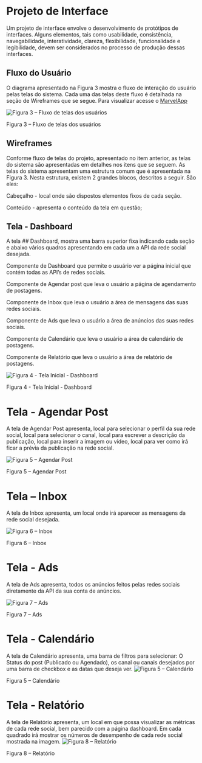 
# Projeto de Interface

Um projeto de interface envolve o desenvolvimento de protótipos de interfaces. Alguns elementos, tais como usabilidade, consistência, navegabilidade, interatividade, clareza, flexibilidade, funcionalidade e legibilidade, devem ser considerados no processo de produção dessas interfaces. 


## Fluxo do Usuário
O diagrama apresentado na Figura 3 mostra o fluxo de interação do usuário pelas telas do sistema. Cada uma das telas deste fluxo é detalhada na seção de Wireframes que se segue. Para visualizar acesse o [MarvelApp](https://marvelapp.com/project/5868481)

![Figura 3 – Fluxo de telas dos usuários](img/fluxo_gerenciador.png)

Figura 3 – Fluxo de telas dos usuários 



## Wireframes

Conforme fluxo de telas do projeto, apresentado no item anterior, as telas do sistema são apresentadas em detalhes nos itens que se seguem. As telas do sistema apresentam uma estrutura comum que é apresentada na Figura 3. Nesta estrutura, existem 2 grandes blocos, descritos a seguir. São eles: 

 Cabeçalho - local onde são dispostos elementos fixos de cada seção. 

Conteúdo - apresenta o conteúdo da tela em questão; 
 
 
## Tela - Dashboard 

A tela ## Dashboard, mostra uma barra superior fixa indicando cada seção e abaixo vários quadros apresentando em cada um a API da rede social desejada. 

Componente de  Dashboard que permite o usuário ver a página inicial que contém todas as API’s de redes sociais. 

Componente de  Agendar post que leva o usuário a página de agendamento de postagens. 

Componente de  Inbox que leva o usuário a área de mensagens das suas redes sociais. 

Componente de  Ads que leva o usuário a área de anúncios das suas redes sociais. 

Componente de Calendário que leva o usuário a área de calendário de postagens. 

Componente de  Relatório que leva o usuário a área de relatório de postagens. 

![Figura 4 - Tela Inicial - Dashboard ](img/dashboard.png)

Figura 4 - Tela Inicial - Dashboard 


# Tela - Agendar Post 

A tela de Agendar Post apresenta, local para selecionar o perfil da sua rede social, local para selecionar o canal, local para escrever a descrição da publicação, local para inserir a imagem ou vídeo, local para ver como irá ficar a prévia da publicação na rede social.

![Figura 5 – Agendar Post](img/Agendar_Post.png)

Figura 5 – Agendar Post 

# Tela – Inbox 

A tela de Inbox apresenta, um local onde irá aparecer as mensagens da rede social desejada.    


![Figura 6 – Inbox](img/ibox.png)

Figura 6 – Inbox 

# Tela - Ads 

A tela de Ads apresenta, todos os anúncios feitos pelas redes sociais diretamente da API da sua conta de anúncios.  

![Figura 7 – Ads ](img/ADS.png)

Figura 7 – Ads 

# Tela - Calendário 

A tela de Calendário apresenta, uma barra de filtros para selecionar: O Status do post (Publicado ou Agendado), os canal ou canais desejados por uma barra de checkbox e as datas que deseja ver. 
![Figura 5 – Calendário ](img/calendario.png)

Figura 5 – Calendário

# Tela - Relatório 

A tela de Relatório apresenta, um local em que possa visualizar as métricas de cada rede social, bem parecido com a página dashboard. Em cada quadrado irá mostrar os números de desempenho de cada rede social mostrada na imagem. 
![Figura 8 – Relatório ](img/dashboard.png)

Figura 8 – Relatório 

 

